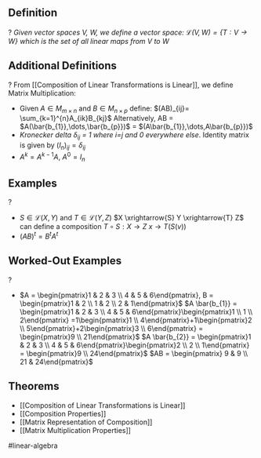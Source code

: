 
## Definition
?
*Given vector spaces V, W, we define a vector space:
$\mathcal{L}(V,W)=\{ T: V \to W \}$* *which is the set of all linear maps from V to W*
<!--SR:!2025-08-19,4,270-->

## Additional Definitions
?
From [[Composition of Linear Transformations is Linear]], we define Matrix Multiplication:
- Given $A \in M_{m \times n}$ and $B \in M_{n \times p}$ define:
	$(AB)_{ij}= \sum_{k=1}^{n}A_{ik}B_{kj}$
	Alternatively,
	AB = $A(\bar{b_{1}},\dots,\bar{b_{p}})$ = $(A\bar{b_{1}},\dots,A\bar{b_{p}})$
- *Kronecker delta $\delta_{ij}$ = 1 where i=j and 0 everywhere else*. Identity matrix is given by $(I_{n})_{ij} = \delta_{ij}$
- $A^k = A^{k-1}A$, $A^0=I_{n}$
<!--SR:!2025-08-16,1,230-->

## Examples
?
- $S \in \mathcal{L}(X, Y)$ and $T \in \mathcal{L}(Y, Z)$
	$X \xrightarrow{S} Y \xrightarrow{T} Z$ can define a composition
	$T\circ S: X \to Z$
	$x \to T(S(v))$
- $(AB)^t = B^tA^t$
<!--SR:!2025-08-18,3,250-->

## Worked-Out Examples
?
- $A = \begin{pmatrix}1 & 2 & 3 \\ 4 & 5 & 6\end{pmatrix}, B = \begin{pmatrix}1 & 2 \\ 1 & 2 \\ 2 & 1\end{pmatrix}$
  $A \bar{b_{1}} = \begin{pmatrix}1 & 2 & 3 \\ 4 & 5 & 6\end{pmatrix}\begin{pmatrix}1 \\ 1 \\ 2\end{pmatrix} =1\begin{pmatrix}1 \\ 4\end{pmatrix}+1\begin{pmatrix}2 \\ 5\end{pmatrix}+2\begin{pmatrix}3 \\ 6\end{pmatrix} = \begin{pmatrix}9 \\ 21\end{pmatrix}$
  $A \bar{b_{2}} = \begin{pmatrix}1 & 2 & 3 \\ 4 & 5 & 6\end{pmatrix}\begin{pmatrix}2 \\ 2 \\ 1\end{pmatrix} = \begin{pmatrix}9 \\ 24\end{pmatrix}$
  $AB = \begin{pmatrix} 9 & 9 \\ 21 & 24\end{pmatrix}$
## Theorems
- [[Composition of Linear Transformations is Linear]]
- [[Composition Properties]]
- [[Matrix Representation of Composition]]
- [[Matrix  Multiplication Properties]]
<!--SR:!2025-08-19,4,270-->


#linear-algebra